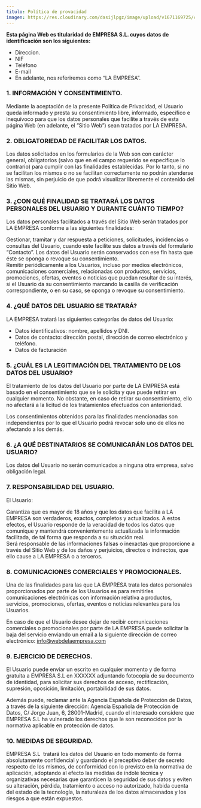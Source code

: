 ```yaml
---
titulo: Política de provacidad
imagen: https://res.cloudinary.com/dasijlpgz/image/upload/v1671169725/cld-sample.jpg
---
```

**Esta página Web es titularidad de EMPRESA S.L. cuyos datos de identificación son los siguientes:**

* Direccion.
* NIF
* Teléfono
* E-mail
* En adelante, nos referiremos como “LA EMPRESA”.

### 1. INFORMACIÓN Y CONSENTIMIENTO.

Mediante la aceptación de la presente Política de Privacidad, el Usuario queda informado y presta su consentimiento libre, informado, específico e inequívoco para que los datos personales que facilite a través de esta página Web (en adelante, el “Sitio Web”) sean tratados por LA EMPRESA.

### 2. OBLIGATORIEDAD DE FACILITAR LOS DATOS.

Los datos solicitados en los formularios de la Web son con carácter general, obligatorios (salvo que en el campo requerido se especifique lo contrario) para cumplir con las finalidades establecidas. Por lo tanto, si no se facilitan los mismos o no se facilitan correctamente no podrán atenderse las mismas, sin perjuicio de que podrá visualizar libremente el contenido del Sitio Web.

### 3. ¿CON QUÉ FINALIDAD SE TRATARÁ LOS DATOS PERSONALES DEL USUARIO Y DURANTE CUÁNTO TIEMPO?

Los datos personales facilitados a través del Sitio Web serán tratados por LA EMPRESA conforme a las siguientes finalidades:

Gestionar, tramitar y dar respuesta a peticiones, solicitudes, incidencias o consultas del Usuario, cuando este facilite sus datos a través del formulario “Contacto”. Los datos del Usuario serán conservados con ese fin hasta que éste se oponga o revoque su consentimiento.\
Remitir periódicamente a los Usuarios, incluso por medios electrónicos, comunicaciones comerciales, relacionadas con productos, servicios, promociones, ofertas, eventos o noticias que puedan resultar de su interés, si el Usuario da su consentimiento marcando la casilla de verificación correspondiente, o en su caso, se oponga o revoque su consentimiento. 

### 4. ¿QUÉ DATOS DEL USUARIO SE TRATARÁ?

LA EMPRESA tratará las siguientes categorías de datos del Usuario:

* Datos identificativos: nombre, apellidos y DNI.
* Datos de contacto: dirección postal, dirección de correo electrónico y teléfono.
* Datos de facturación 

### 5. ¿CUÁL ES LA LEGITIMACIÓN DEL TRATAMIENTO DE LOS DATOS DEL USUARIO?

El tratamiento de los datos del Usuario por parte de LA EMPRESA está basado en el consentimiento que se le solicita y que puede retirar en cualquier momento. No obstante, en caso de retirar su consentimiento, ello no afectará a la licitud de los tratamientos efectuados con anterioridad. 

Los consentimientos obtenidos para las finalidades mencionadas son independientes por lo que el Usuario podrá revocar solo uno de ellos no afectando a los demás.

### 6. ¿A QUÉ DESTINATARIOS SE COMUNICARÁN LOS DATOS DEL USUARIO?

Los datos del Usuario no serán comunicados a ninguna otra empresa, salvo obligación legal.

### 7. RESPONSABILIDAD DEL USUARIO.

El Usuario:

Garantiza que es mayor de 18 años y que los datos que facilita a LA EMPRESA son verdaderos, exactos, completos y actualizados. A estos efectos, el Usuario responde de la veracidad de todos los datos que comunique y mantendrá convenientemente actualizada la información facilitada, de tal forma que responda a su situación real. \
Será responsable de las informaciones falsas o inexactas que proporcione a través del Sitio Web y de los daños y perjuicios, directos o indirectos, que ello cause a LA EMPRESA o a terceros. 

### 8. COMUNICACIONES COMERCIALES Y PROMOCIONALES.

Una de las finalidades para las que LA EMPRESA trata los datos personales proporcionados por parte de los Usuarios es para remitirles comunicaciones electrónicas con información relativa a productos, servicios, promociones, ofertas, eventos o noticias relevantes para los Usuarios.

En caso de que el Usuario desee dejar de recibir comunicaciones comerciales o promocionales por parte de LA EMPRESA puede solicitar la baja del servicio enviando un email a la siguiente dirección de correo electrónico: info@webdelaempresa.com

### 9. EJERCICIO DE DERECHOS.

El Usuario puede enviar un escrito en cualquier momento y de forma gratuita a EMPRESA S.L en XXXXXX adjuntando fotocopia de su documento de identidad, para solicitar sus derechos de acceso, rectificación, supresión, oposición, limitación, portabilidad de sus datos.

Además puede, reclamar ante la Agencia Española de Protección de Datos, a través de la siguiente dirección: Agencia Española de Protección de Datos, C/ Jorge Juan, 6, 28001-Madrid, cuando el interesado considere que EMPRESA S.L ha vulnerado los derechos que le son reconocidos por la normativa aplicable en protección de datos.

### 10. MEDIDAS DE SEGURIDAD.

EMPRESA S.L  tratará los datos del Usuario en todo momento de forma absolutamente confidencial y guardando el preceptivo deber de secreto respecto de los mismos, de conformidad con lo previsto en la normativa de aplicación, adoptando al efecto las medidas de índole técnica y organizativas necesarias que garanticen la seguridad de sus datos y eviten su alteración, pérdida, tratamiento o acceso no autorizado, habida cuenta del estado de la tecnología, la naturaleza de los datos almacenados y los riesgos a que están expuestos.